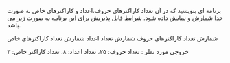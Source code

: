 برنامه ای بنویسید که در آن تعداد کاراکترهای حروف،اعداد و کاراکترهای خاص به صورت جدا شمارش و نمایش داده شود. شرایط قابل پذیریش برای این برنامه به صورت زیر می باشد.

شمارش تعداد کاراکترهای حروف
شمارش تعداد اعداد
شمارش تعداد کاراکترهای خاص

خروجی مورد نظر : تعداد حروف: ۲۵، تعداد اعداد: ۸، تعداد کاراکتر خاص: ۳